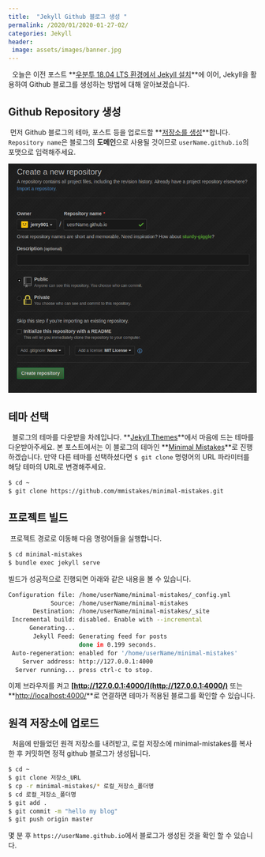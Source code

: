 ```yaml
---
title:  "Jekyll Github 블로그 생성 "
permalink: /2020/01/2020-01-27-02/
categories: Jekyll
header:
 image: assets/images/banner.jpg
---
```

&nbsp; 오늘은 이전 포스트 **[우분투 18.04 LTS 환경에서 Jekyll 설치](https://jerry901.github.io/2020/01/2020-01-26-02/)**에 이어, Jekyll을 활용하여 Github 블로그를 생성하는 방법에 대해 알아보겠습니다.

## Github Repository 생성
&nbsp;먼저 Github 블로그의 테마, 포스트 등을 업로드할 **[저장소를 생성](http://www.github.com/new)**합니다. ```Repository name```은 블로그의 **도메인**으로 사용될 것이므로 ```userName.github.io```의 포맷으로 입력해주세요.    

![ex_screenshot](/assets/images/2020-01-27/2020-01-27_create_a_new_repo.png)

## 테마 선택 
&nbsp; 블로그의 테마를 다운받을 차례입니다. **[Jekyll Themes](http://jekyllthemes.org)**에서 마음에 드는 테마를 다운받아주세요. 본 포스트에서는 이 블로그의 테마인 **[Minimal Mistakes](https://github.com/mmistakes/minimal-mistakes)**로 진행하겠습니다. 
만약 다른 테마를 선택하셨다면 ```$ git clone``` 명령어의 URL 파라미터를 해당 테마의 URL로 변경해주세요.
```bash
$ cd ~
$ git clone https://github.com/mmistakes/minimal-mistakes.git
```
## 프로젝트 빌드
&nbsp;프로젝트 경로로 이동해 다음 명령어들을 실행합니다.
```bash
$ cd minimal-mistakes
$ bundle exec jekyll serve
```
빌드가 성공적으로 진행되면 아래와 같은 내용을 볼 수 있습니다.
```bash
Configuration file: /home/userName/minimal-mistakes/_config.yml
            Source: /home/userName/minimal-mistakes
       Destination: /home/userName/minimal-mistakes/_site
 Incremental build: disabled. Enable with --incremental
      Generating... 
       Jekyll Feed: Generating feed for posts
                    done in 0.199 seconds.
 Auto-regeneration: enabled for '/home/userName/minimal-mistakes'
    Server address: http://127.0.0.1:4000
  Server running... press ctrl-c to stop.
```
이제 브라우저를 켜고 **[http://127.0.0.1:4000/](http://127.0.0.1:4000/)** 또는 **[http://localhost:4000/](http://localhost:4000/)**로 연결하면 테마가 적용된 블로그를 확인할 수 있습니다.

## 원격 저장소에 업로드 
&nbsp; 처음에 만들었던 원격 저장소를 내려받고, 로컬 저장소에 minimal-mistakes를 복사한 후 커밋하면 정적 github 블로그가 생성됩니다.
```bash
$ cd ~
$ git clone 저장소_URL
$ cp -r minimal-mistakes/* 로컬_저장소_폴더명
$ cd 로컬_저장소_폴더명
$ git add .
$ git commit -m "hello my blog"
$ git push origin master 
```
몇 분 후 ```https://userName.github.io```에서 블로그가 생성된 것을 확인 할 수 있습니다.
